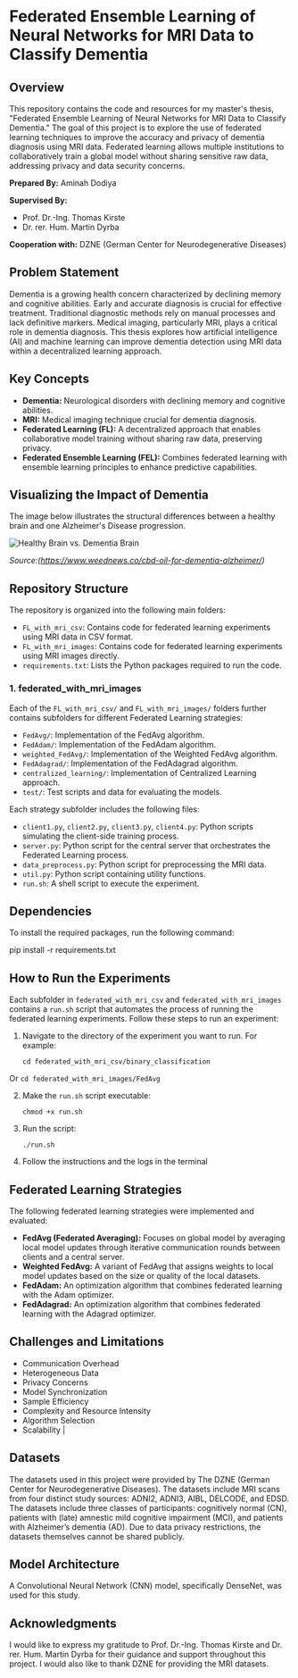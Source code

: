 # Federated Ensemble Learning of Neural Networks for MRI Data to Classify Dementia

## Overview

This repository contains the code and resources for my master's thesis, "Federated Ensemble Learning of Neural Networks for MRI Data to Classify Dementia." The goal of this project is to explore the use of federated learning techniques to improve the accuracy and privacy of dementia diagnosis using MRI data. Federated learning allows multiple institutions to collaboratively train a global model without sharing sensitive raw data, addressing privacy and data security concerns.

**Prepared By:** Aminah Dodiya

**Supervised By:**

*   Prof. Dr.-Ing. Thomas Kirste
*   Dr. rer. Hum. Martin Dyrba

**Cooperation with:** DZNE (German Center for Neurodegenerative Diseases)

## Problem Statement

Dementia is a growing health concern characterized by declining memory and cognitive abilities. Early and accurate diagnosis is crucial for effective treatment. Traditional diagnostic methods rely on manual processes and lack definitive markers. Medical imaging, particularly MRI, plays a critical role in dementia diagnosis. This thesis explores how artificial intelligence (AI) and machine learning can improve dementia detection using MRI data within a decentralized learning approach.

## Key Concepts

*   **Dementia:** Neurological disorders with declining memory and cognitive abilities.
*   **MRI:** Medical imaging technique crucial for dementia diagnosis.
*   **Federated Learning (FL):** A decentralized approach that enables collaborative model training without sharing raw data, preserving privacy.
*   **Federated Ensemble Learning (FEL):** Combines federated learning with ensemble learning principles to enhance predictive capabilities.

## Visualizing the Impact of Dementia

The image below illustrates the structural differences between a healthy brain and one Alzheimer's Disease progression.

![Healthy Brain vs. Dementia Brain](https://healthwasp.com/wp-content/uploads/the-stages-of-dementia4.jpg)

*Source:(https://www.weednews.co/cbd-oil-for-dementia-alzheimer/)*


## Repository Structure

The repository is organized into the following main folders:

*   `FL_with_mri_csv`: Contains code for federated learning experiments using MRI data in CSV format.
*   `FL_with_mri_images`: Contains code for federated learning experiments using MRI images directly.
*   `requirements.txt`: Lists the Python packages required to run the code.

### 1. federated\_with\_mri\_images

Each of the `FL_with_mri_csv/` and `FL_with_mri_images/` folders further contains subfolders for different Federated Learning strategies:

*   `FedAvg/`: Implementation of the FedAvg algorithm.
*   `FedAdam/`: Implementation of the FedAdam algorithm.
*   `weighted_FedAvg/`: Implementation of the Weighted FedAvg algorithm.
*   `FedAdagrad/`: Implementation of the FedAdagrad algorithm.
*   `centralized_learning/`: Implementation of Centralized Learning approach.
*   `test/`: Test scripts and data for evaluating the models.

Each strategy subfolder includes the following files:

*   `client1.py`, `client2.py`, `client3.py`, `client4.py`: Python scripts simulating the client-side training process.
*   `server.py`: Python script for the central server that orchestrates the Federated Learning process.
*   `data_preprocess.py`: Python script for preprocessing the MRI data.
*   `util.py`: Python script containing utility functions.
*   `run.sh`: A shell script to execute the experiment.

## Dependencies

To install the required packages, run the following command:

pip install -r requirements.txt


## How to Run the Experiments

Each subfolder in `federated_with_mri_csv` and `federated_with_mri_images` contains a `run.sh` script that automates the process of running the federated learning experiments. Follow these steps to run an experiment:

1.  Navigate to the directory of the experiment you want to run. For example:

    ```
    cd federated_with_mri_csv/binary_classification
    ```
Or
    ```
    cd federated_with_mri_images/FedAvg
    ```

2.  Make the `run.sh` script executable:

    ```
    chmod +x run.sh
    ```

3.  Run the script:

    ```
    ./run.sh
    ```

4.  Follow the instructions and the logs in the terminal

## Federated Learning Strategies

The following federated learning strategies were implemented and evaluated:

*   **FedAvg (Federated Averaging):** Focuses on global model by averaging local model updates through iterative communication rounds between clients and a central server.
*   **Weighted FedAvg:** A variant of FedAvg that assigns weights to local model updates based on the size or quality of the local datasets.
*   **FedAdam:** An optimization algorithm that combines federated learning with the Adam optimizer.
*   **FedAdagrad:** An optimization algorithm that combines federated learning with the Adagrad optimizer.

## Challenges and Limitations

*   Communication Overhead
*   Heterogeneous Data
*   Privacy Concerns
*   Model Synchronization
*   Sample Efficiency
*   Complexity and Resource Intensity
*   Algorithm Selection
*   Scalability                         |

## Datasets

The datasets used in this project were provided by The DZNE (German Center for Neurodegenerative Diseases). The datasets include MRI scans from four distinct study sources: ADNI2, ADNI3, AIBL, DELCODE, and EDSD. The datasets include three classes of participants: cognitively normal (CN), patients with (late) amnestic mild cognitive impairment (MCI), and patients with Alzheimer’s dementia (AD). Due to data privacy restrictions, the datasets themselves cannot be shared publicly.

## Model Architecture

A Convolutional Neural Network (CNN) model, specifically DenseNet, was used for this study.

## Acknowledgments

I would like to express my gratitude to Prof. Dr.-Ing. Thomas Kirste and Dr. rer. Hum. Martin Dyrba for their guidance and support throughout this project. I would also like to thank DZNE for providing the MRI datasets.

